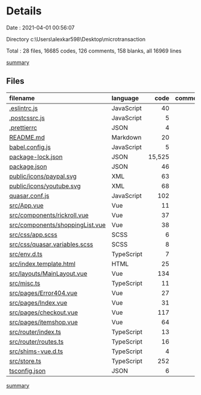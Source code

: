 # Details

Date : 2021-04-01 00:56:07

Directory c:\Users\alexkar598\Desktop\microtransaction

Total : 28 files,  16685 codes, 126 comments, 158 blanks, all 16969 lines

[summary](results.md)

## Files
| filename | language | code | comment | blank | total |
| :--- | :--- | ---: | ---: | ---: | ---: |
| [.eslintrc.js](/.eslintrc.js) | JavaScript | 40 | 31 | 14 | 85 |
| [.postcssrc.js](/.postcssrc.js) | JavaScript | 5 | 2 | 2 | 9 |
| [.prettierrc](/.prettierrc) | JSON | 4 | 0 | 1 | 5 |
| [README.md](/README.md) | Markdown | 20 | 0 | 7 | 27 |
| [babel.config.js](/babel.config.js) | JavaScript | 5 | 1 | 1 | 7 |
| [package-lock.json](/package-lock.json) | JSON | 15,525 | 0 | 1 | 15,526 |
| [package.json](/package.json) | JSON | 46 | 0 | 1 | 47 |
| [public/icons/paypal.svg](/public/icons/paypal.svg) | XML | 63 | 1 | 1 | 65 |
| [public/icons/youtube.svg](/public/icons/youtube.svg) | XML | 68 | 1 | 1 | 70 |
| [quasar.conf.js](/quasar.conf.js) | JavaScript | 102 | 72 | 32 | 206 |
| [src/App.vue](/src/App.vue) | Vue | 11 | 0 | 2 | 13 |
| [src/components/rickroll.vue](/src/components/rickroll.vue) | Vue | 37 | 0 | 8 | 45 |
| [src/components/shoppingList.vue](/src/components/shoppingList.vue) | Vue | 38 | 0 | 5 | 43 |
| [src/css/app.scss](/src/css/app.scss) | SCSS | 6 | 1 | 2 | 9 |
| [src/css/quasar.variables.scss](/src/css/quasar.variables.scss) | SCSS | 8 | 10 | 7 | 25 |
| [src/env.d.ts](/src/env.d.ts) | TypeScript | 7 | 0 | 1 | 8 |
| [src/index.template.html](/src/index.template.html) | HTML | 25 | 1 | 5 | 31 |
| [src/layouts/MainLayout.vue](/src/layouts/MainLayout.vue) | Vue | 134 | 0 | 19 | 153 |
| [src/misc.ts](/src/misc.ts) | TypeScript | 11 | 0 | 5 | 16 |
| [src/pages/Error404.vue](/src/pages/Error404.vue) | Vue | 27 | 0 | 5 | 32 |
| [src/pages/Index.vue](/src/pages/Index.vue) | Vue | 31 | 0 | 4 | 35 |
| [src/pages/checkout.vue](/src/pages/checkout.vue) | Vue | 117 | 0 | 8 | 125 |
| [src/pages/itemshop.vue](/src/pages/itemshop.vue) | Vue | 64 | 0 | 9 | 73 |
| [src/router/index.ts](/src/router/index.ts) | TypeScript | 13 | 3 | 5 | 21 |
| [src/router/routes.ts](/src/router/routes.ts) | TypeScript | 16 | 2 | 5 | 23 |
| [src/shims-vue.d.ts](/src/shims-vue.d.ts) | TypeScript | 4 | 1 | 1 | 6 |
| [src/store.ts](/src/store.ts) | TypeScript | 252 | 0 | 5 | 257 |
| [tsconfig.json](/tsconfig.json) | JSON | 6 | 0 | 1 | 7 |

[summary](results.md)